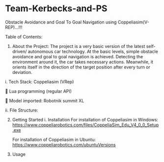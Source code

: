 # Team-Kerbecks-and-PS
Obstacle Avoidance and Goal To Goal Navigation using Coppeliasim(V-REP)...!!!

Table of Contents:
1. About the Project:
   The project is a very basic version of the latest self-driven/ autonomous car technology. At the basic levels, simple obstacle avoidance and goal to goal navigation is   achieved. Detecting the environment around it, the car takes necessary actions. Meanwhile, it orients itself in the direction of the target position after every turn or deviation.
  
  i. Tech Stack:
   	Coppeliasim (VRep)

	Lua programming (regular API)

	Model imported: Robotnik summit XL

 ii. File Structure:
 
2. Getting Started
  i.  Installation
    For installation of Coppeliasim in Windows:  
    https://www.coppeliarobotics.com/files/CoppeliaSim_Edu_V4_0_0_Setup.exe
    
    For installation of Coppeliasim in Ubuntu:
    https://www.coppeliarobotics.com/ubuntuVersions

3.  Usage
